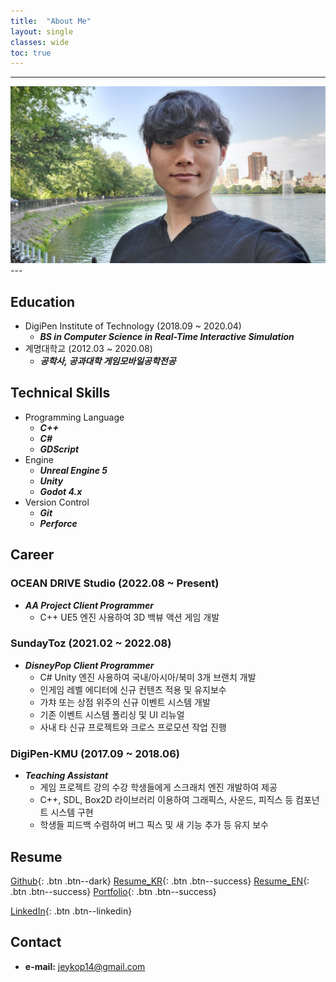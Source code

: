 ```yaml
---
title:  "About Me"
layout: single
classes: wide
toc: true
---
```

  
---
<div style="text-align:center">
    <a href="/assets/images/face.png"><img src="/assets/images/face.jpg"></a>
</div>
---
<!-- <div style="text-align: justify"> 
안녕하세요!  <br>
DigiPen Institute of Technology를 졸업하고 Real-Time Interactive Simulation을 전공했습니다.  <br>
C++를 주로 사용하며, Python, Unity Engine에서 쓰이는 C# 사용 경험도 있습니다.
대학교 팀 프로젝트에서 주로 맡은 역할은 엔진 프로그래머, 게임플레이 프로그래머였고
이따금 그래픽스 프로그래머 포지션을 담당해 OpenGL과 GLSL을 사용한 경험도 있습니다.<br>
다년 간의 팀 프로젝트 경험으로 효율적인 협업과 프로젝트의 주기를 이해하며
게임 개발을 공부하며 CS 전반에 걸친 지식을 갖고 있다고 자부합니다!
</div> -->
  
## Education
* DigiPen Institute of Technology (2018.09 ~ 2020.04)
    - ***BS in Computer Science in Real-Time Interactive Simulation***
* 계명대학교 (2012.03 ~ 2020.08)
    - ***공학사, 공과대학 게임모바일공학전공***

## Technical Skills
* Programming Language
    - ***C++***
    - ***C#***
    - ***GDScript***
* Engine
    - ***Unreal Engine 5***
    - ***Unity***
    - ***Godot 4.x***
* Version Control
    - ***Git***
    - ***Perforce***

## Career
### OCEAN DRIVE Studio (2022.08 ~ Present)
* ***AA Project Client Programmer***
    * C++ UE5 엔진 사용하여 3D 백뷰 액션 게임 개발

### SundayToz (2021.02 ~ 2022.08)
* ***DisneyPop Client Programmer***
    * C# Unity 엔진 사용하여 국내/아시아/북미 3개 브랜치 개발
    * 인게임 레벨 에디터에 신규 컨텐츠 적용 및 유지보수
    * 가챠 또는 상점 위주의 신규 이벤트 시스템 개발
    * 기존 이벤트 시스템 폴리싱 및 UI 리뉴얼
    * 사내 타 신규 프로젝트와 크로스 프로모션 작업 진행

### DigiPen-KMU (2017.09 ~ 2018.06)
* ***Teaching Assistant***
    * 게임 프로젝트 강의 수강 학생들에게 스크래치 엔진 개발하여 제공
    * C++, SDL, Box2D 라이브러리 이용하여 그래픽스, 사운드, 피직스 등 컴포넌트 시스템 구현
    * 학생들 피드백 수렴하여 버그 픽스 및 새 기능 추가 등 유지 보수

## Resume
[Github](#https://github.com/jaykop/){: .btn .btn--dark}
[Resume_KR](https://jaykop.github.io/download/JuyongJeong_Resume_kr.pdf){: .btn .btn--success}
[Resume_EN](https://jaykop.github.io/download/JuyongJeong_Resume_en.pdf){: .btn .btn--success}
[Portfolio](https://jaykop.github.io/download/JuyongJeong_Portfolio.pdf){: .btn .btn--success}
<!-- [Facebook](#https://www.facebook.com/jaykop.jy/){: .btn .btn--facebook}-->
[LinkedIn](#https://www.linkedin.com/in/juyong-jeong/){: .btn .btn--linkedin}

## Contact
* **e-mail:** jeykop14@gmail.com  
  
